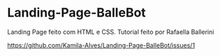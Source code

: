 # Landing-Page-BalleBot
Landing Page feito com HTML e CSS. Tutorial feito por Rafaella Ballerini

https://github.com/Kamila-Alves/Landing-Page-BalleBot/issues/1
